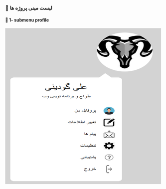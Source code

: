 ### 📑 لیست مینی پروژه ها

#### 📌  1- submenu profile

<img src="https://github.com/aligoodini/js-mini-projects/blob/main/submenu-profile/img/Screenshot%202024-10-27%20172113.png" width="500px" height="500px"/>
